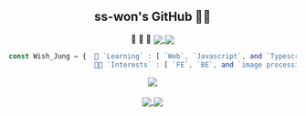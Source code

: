 <div align="center">
        
## ss-won's GitHub 🤟🏻
🐰 💙 🧡 
<a href="https://hits.seeyoufarm.com">
  <img align="center" src="https://hits.seeyoufarm.com/api/count/incr/badge.svg?url=https%3A%2F%2Fgithub.com%2Fss-won&count_bg=%2379C83D&title_bg=%23555555&title=hits&edge_flat=false" />
</a>
<a href="https://solved.ac/swj0515">
  <img align="center" src="http://mazassumnida.wtf/api/mini/generate_badge?boj=swj0515" />
</a>

```javascript      
const Wish_Jung = {  🌱 `Learning` : [ `Web`, `Javascript`, and `Typescript` ],
                     💃🏻 `Interests` : [ `FE`, `BE`, and `image processing` ]  }
```  
<a href="https://github.com/anuraghazra/github-readme-stats">
<img align="center" src="https://github-readme-stats.vercel.app/api?username=ss-won&&show_icons=true&&theme=dracula" />
</a>
<br/><br/>
  
<a href="https://velog.io/@ss-won">
<img align="center" src="http://img.shields.io/badge/-Tech%20blog-black?style=flat-square&logo=github&link=https://velog.io/@ss-won" />
</a>
<a href="mailto:swj960515@gmail.com">
<img align="center" src="http://img.shields.io/badge/-Gmail-white?style=flat-square&logo=gmail&link=mailto:swj960515@gmail.com" />
</div>
<!--
**ss-won/ss-won** is a ✨ _special_ ✨ repository because its `README.md` (this file) appears on your GitHub profile.-->
</div>
